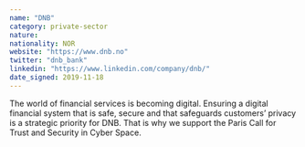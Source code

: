 ```yaml
---
name: "DNB"
category: private-sector
nature:
nationality: NOR
website: "https://www.dnb.no"
twitter: "dnb_bank"
linkedin: "https://www.linkedin.com/company/dnb/"
date_signed: 2019-11-18
---
```

The world of financial services is becoming digital. Ensuring a digital financial system that is safe, secure and that safeguards customers’ privacy is a strategic priority for DNB. That is why we support the Paris Call for Trust and Security in Cyber Space.
